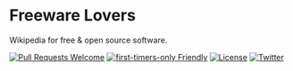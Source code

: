 # Freeware Lovers

Wikipedia for free & open source software.

[![Pull Requests Welcome](https://img.shields.io/badge/PRs-welcome-brightgreen.svg?style=flat)](http://makeapullrequest.com)
[![first-timers-only Friendly](https://img.shields.io/badge/first--timers--only-friendly-blue.svg)](http://www.firsttimersonly.com/)
[![License](https://img.shields.io/github/license/freewarelovers/FreewareLovers)](https://github.com/freewarelovers/FreewareLovers)
[![Twitter](https://img.shields.io/twitter/follow/FreewareLovers?label=Follow&style=social)](https://twitter.com/intent/follow?screen_name=FreewareLovers)
